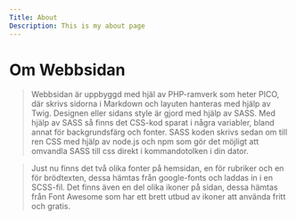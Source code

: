 ```yaml
---
Title: About
Description: This is my about page
---
```


Om Webbsidan
==========================

>Webbsidan är uppbyggd med hjäl av PHP-ramverk som heter PICO, där skrivs sidorna i Markdown och layuten hanteras med hjälp av Twig. 
Designen eller sidans style är gjord med hjälp av SASS. Med hjälp av SASS så finns det CSS-kod sparat i några variabler, bland annat för backgrundsfärg och fonter.
SASS koden skrivs sedan om till ren CSS med hjälp av node.js och npm som gör det möjligt att omvandla SASS till css direkt i kommandotolken i din dator. 

>Just nu finns det två olika fonter på hemsidan, en för rubriker och en för brödtexten, dessa hämtas från google-fonts och laddas in i en SCSS-fil. Det finns även en del olika ikoner på sidan, dessa hämtas från Font Awesome som har ett brett utbud av ikoner att använda fritt och gratis.
